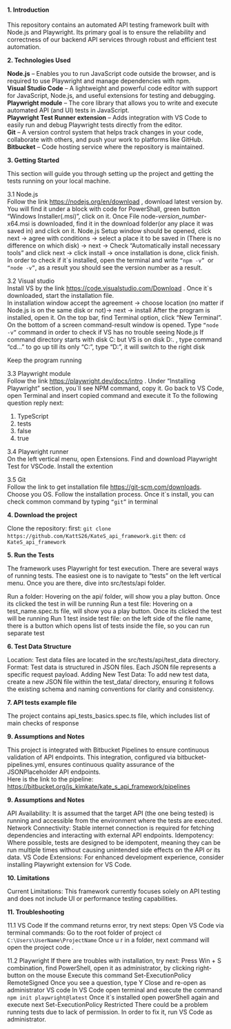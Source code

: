 #### **1. Introduction**<br/>

This repository contains an automated API testing framework built with Node.js and Playwright. Its primary goal is to ensure the reliability and correctness of our backend API services through robust and efficient test automation.



**2. Technologies Used**<br/>

**Node.js** – Enables you to run JavaScript code outside the browser, and is required to use Playwright and manage dependencies with npm.<br/>
**Visual Studio Code** – A lightweight and powerful code editor with support for JavaScript, Node.js, and useful extensions for testing and debugging.<br/>
**Playwright module** – The core library that allows you to write and execute automated API (and UI) tests in JavaScript.<br/>
**Playwright Test Runner extension** – Adds integration with VS Code to easily run and debug Playwright tests directly from the editor.<br/>
**Git** – A version control system that helps track changes in your code, collaborate with others, and push your work to platforms like GitHub.<br/>
**Bitbucket** –  Code hosting service where the repository is maintained.<br/>



**3. Getting Started**<br/>

This section will guide you through setting up the project and getting the tests running on your local machine.

3.1 Node.js<br/>
Follow the link https://nodejs.org/en/download , download latest version by. You will find it under a block with code for PowerShall, green button “Windows Installer(.msi)”,  click on it.
Once File  node-*version_number*-x64.msi  is downloaded, find it in the download folder(or any place it was saved in) and click on it.
Node.js Setup window should be opened, click next -> agree with conditions -> select a place it to be saved in (There is no difference on which disk) -> next -> Check “Automatically install necessary tools” and click next -> click install -> once installation is done, click finish.
In order to check if it`s installed, open the terminal and write ```“npm -v” ```or ```“node -v”```, as a result you should see the version number as a result.

3.2 Visual studio<br/>
Install VS by the link https://code.visualstudio.com/Download . Once it`s downloaded, start the installation file.  
In installation window accept the agreement -> choose location (no matter if Node.js is on the same disk or not)-> next -> install
After the program is installed, open it. On the top bar, find Terminal option, click “New Terminal”. On the bottom of a screen command-result window is opened. Type ```“node -v”``` command in order to check if VS has no trouble seeing Node.js
If command directory starts with disk C: but VS is on disk D:. , type command “cd…” to go up till its only “C:”, type “D:”, it will switch to the right disk

Keep the program running 

3.3 Playwright module<br/>
Follow the link https://playwright.dev/docs/intro . Under “Installing Playwright” section, you`ll see NPM command, copy it. Go back to VS Code, open Terminal and insert copied command and execute it
To the following question reply next:
1) TypeScript
2) tests
3) false
4) true

3.4  Playwright runner<br/>
On the left vertical menu, open Extensions. Find and download Playwright Test for VSCode. Install the extention

3.5 Git<br/>
Follow the link to get installation file https://git-scm.com/downloads. Choose you OS. Follow the installation process. Once it`s install, you can check common command by typing ```“git”``` in terminal



**4. Download the project**<br/>

Clone the repository:
first:
```git clone https://github.com/KattS26/KateS_api_framework.git```
then:
```cd KateS_api_framework```



**5. Run the Tests**<br/>

The framework uses Playwright for test execution.
There are several ways of running tests. The easiest one is to navigate to “tests” on the left vertical menu. Once you are there, dive into  src/tests/api folder. 

Run a folder: Hovering on the api/ folder, will show you a play button. Once its clicked the test in  will be running 
Run a test file: Hovering on a test_name.spec.ts file, will show you a play button. Once its clicked the test will be running 
Run 1 test inside test file: on the left side of the file name, there is a button which opens list of tests inside the file, so you can run separate test 



**6. Test Data Structure**<br/>

Location: Test data files are located in the src/tests/api/test_data directory.
Format: Test data is structured in JSON files. Each JSON file represents a specific request payload.
Adding New Test Data: To add new test data, create a new JSON file within the test_data/ directory, ensuring it follows the existing schema and naming conventions for clarity and consistency.



**7. API tests example file**<br/>

The project contains api_tests_basics.spec.ts file, which includes list of main checks of response

**9. Assumptions and Notes** <br/>

This project is integrated with Bitbucket Pipelines to ensure continuous validation of API endpoints. This integration, configured via bitbucket-pipelines.yml, ensures continuous quality assurance of the JSONPlaceholder API endpoints.<br/>
Here is the link to the pipeline:<br/>
https://bitbucket.org/js_kimkate/kate_s_api_framework/pipelines

**9. Assumptions and Notes** <br/>

API Availability: It is assumed that the target API (the one being tested) is running and accessible from the environment where the tests are executed.
Network Connectivity: Stable internet connection is required for fetching dependencies and interacting with external API endpoints.
Idempotency: Where possible, tests are designed to be idempotent, meaning they can be run multiple times without causing unintended side effects on the API or its data.
VS Code Extensions: For enhanced development experience, consider installing Playwright extension for VS Code.




**10. Limitations**<br/>

Current Limitations:
This framework currently focuses solely on API testing and does not include UI or performance testing capabilities.



**11. Troubleshooting**<br/>

11.1 VS Code
If the command returns error, try next steps:
Open VS Code via terminal commands:
Go to the root folder of project
```cd C:\Users\UserName\ProjectName```
Once u r in a folder, next command will open the project
code .

11.2 Playwright 
If there are troubles with installation, try next:
Press Win + S combination,  find PowerShell, open it as administrator, by clicking right-button on the mouse 
Execute this command 
Set-ExecutionPolicy RemoteSigned
Once you see a question, type Y 
Close and re-open as administrator VS code 
In VS Code open terminal and execute the command 
```npm init playwright@latest```
Once it`s installed open powerShell again and execute next
Set-ExecutionPolicy Restricted
There could be a problem running tests due to lack of permission. In order to fix it, run VS Code as administrator.  

